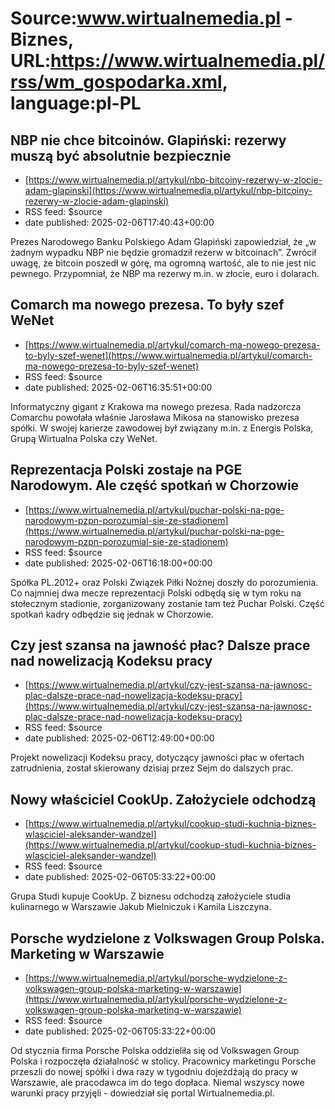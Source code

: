# Source:www.wirtualnemedia.pl - Biznes, URL:https://www.wirtualnemedia.pl/rss/wm_gospodarka.xml, language:pl-PL

## NBP nie chce bitcoinów. Glapiński: rezerwy muszą być absolutnie bezpiecznie
 - [https://www.wirtualnemedia.pl/artykul/nbp-bitcoiny-rezerwy-w-zlocie-adam-glapinski](https://www.wirtualnemedia.pl/artykul/nbp-bitcoiny-rezerwy-w-zlocie-adam-glapinski)
 - RSS feed: $source
 - date published: 2025-02-06T17:40:43+00:00

Prezes Narodowego Banku Polskiego Adam Glapiński zapowiedział, że „w żadnym wypadku NBP nie będzie gromadził rezerw w bitcoinach”. Zwrócił uwagę, że bitcoin poszedł w górę, ma ogromną wartość, ale to nie jest nic pewnego. Przypomniał, że NBP ma rezerwy m.in. w złocie, euro i dolarach.

## Comarch ma nowego prezesa. To były szef WeNet
 - [https://www.wirtualnemedia.pl/artykul/comarch-ma-nowego-prezesa-to-byly-szef-wenet](https://www.wirtualnemedia.pl/artykul/comarch-ma-nowego-prezesa-to-byly-szef-wenet)
 - RSS feed: $source
 - date published: 2025-02-06T16:35:51+00:00

Informatyczny gigant z Krakowa ma nowego prezesa. Rada nadzorcza Comarchu powołała właśnie Jarosława Mikosa na stanowisko prezesa spółki. W swojej karierze zawodowej był związany m.in. z Energis Polska, Grupą Wirtualna Polska czy WeNet.

## Reprezentacja Polski zostaje na PGE Narodowym. Ale część spotkań w Chorzowie
 - [https://www.wirtualnemedia.pl/artykul/puchar-polski-na-pge-narodowym-pzpn-porozumial-sie-ze-stadionem](https://www.wirtualnemedia.pl/artykul/puchar-polski-na-pge-narodowym-pzpn-porozumial-sie-ze-stadionem)
 - RSS feed: $source
 - date published: 2025-02-06T16:18:00+00:00

Spółka PL.2012+ oraz Polski Związek Piłki Nożnej doszły do porozumienia. Co najmniej dwa mecze reprezentacji Polski odbędą się w tym roku na stołecznym stadionie, zorganizowany zostanie tam też Puchar Polski. Część spotkań kadry odbędzie się jednak w Chorzowie.

## Czy jest szansa na jawność płac? Dalsze prace nad nowelizacją Kodeksu pracy
 - [https://www.wirtualnemedia.pl/artykul/czy-jest-szansa-na-jawnosc-plac-dalsze-prace-nad-nowelizacja-kodeksu-pracy](https://www.wirtualnemedia.pl/artykul/czy-jest-szansa-na-jawnosc-plac-dalsze-prace-nad-nowelizacja-kodeksu-pracy)
 - RSS feed: $source
 - date published: 2025-02-06T12:49:00+00:00

Projekt nowelizacji Kodeksu pracy, dotyczący jawności płac w ofertach zatrudnienia, został skierowany dzisiaj przez Sejm do dalszych prac.

## Nowy właściciel CookUp. Założyciele odchodzą
 - [https://www.wirtualnemedia.pl/artykul/cookup-studi-kuchnia-biznes-wlasciciel-aleksander-wandzel](https://www.wirtualnemedia.pl/artykul/cookup-studi-kuchnia-biznes-wlasciciel-aleksander-wandzel)
 - RSS feed: $source
 - date published: 2025-02-06T05:33:22+00:00

Grupa Studi kupuje CookUp. Z biznesu odchodzą założyciele studia kulinarnego w Warszawie Jakub Mielniczuk i Kamila Liszczyna.

## Porsche wydzielone z Volkswagen Group Polska. Marketing w Warszawie
 - [https://www.wirtualnemedia.pl/artykul/porsche-wydzielone-z-volkswagen-group-polska-marketing-w-warszawie](https://www.wirtualnemedia.pl/artykul/porsche-wydzielone-z-volkswagen-group-polska-marketing-w-warszawie)
 - RSS feed: $source
 - date published: 2025-02-06T05:33:22+00:00

Od stycznia firma Porsche Polska oddzieliła się od Volkswagen Group Polska i rozpoczęła działalność w stolicy. Pracownicy marketingu Porsche przeszli do nowej spółki i dwa razy w tygodniu dojeżdżają do pracy w Warszawie, ale pracodawca im do tego dopłaca. Niemal wszyscy nowe warunki pracy przyjęli - dowiedział się portal Wirtualnemedia.pl.

